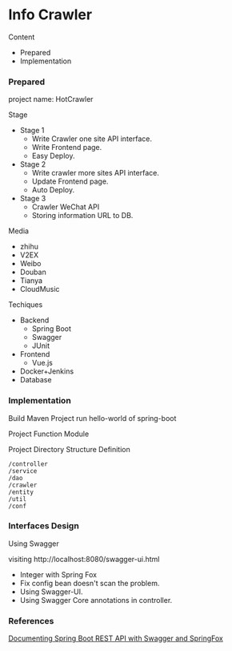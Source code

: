 # Info Crawler

Content

- Prepared
- Implementation



### Prepared

project name: HotCrawler

Stage

- Stage 1
  - Write Crawler one site API interface.
  - Write Frontend page.
  - Easy Deploy.
- Stage 2
  - Write  crawler more sites API interface.
  - Update Frontend page.
  - Auto Deploy.
- Stage 3
  - Crawler WeChat API
  - Storing information URL to DB.

Media

- zhihu
- V2EX
- Weibo
- Douban
- Tianya
- CloudMusic

Techiques

- Backend
  - Spring Boot
  - Swagger
  - JUnit
- Frontend
  - Vue.js
- Docker+Jenkins
- Database

### Implementation

Build Maven Project run hello-world of spring-boot

Project Function Module

Project Directory Structure Definition

```$xslt
/controller
/service
/dao
/crawler
/entity
/util
/conf
```

### Interfaces Design

Using Swagger

visiting http://localhost:8080/swagger-ui.html

- Integer with Spring Fox
- Fix config bean doesn't scan the problem.
- Using Swagger-UI.
- Using Swagger Core annotations in controller.




### References

[Documenting Spring Boot REST API with Swagger and SpringFox](https://www.vojtechruzicka.com/documenting-spring-boot-rest-api-swagger-springfox/)


